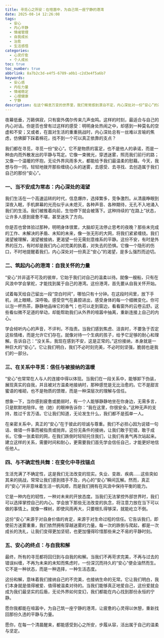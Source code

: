 ```yaml
---
title: 寻觅心之所安：在喧嚣中，为自己筑一座宁静的港湾
date: 2025-08-14 12:26:08
tags:
  - 安心
  - 内心平静
  - 情绪管理
  - 自我成长
  - 治愈
  - 生活感悟
categories:
  - 心灵疗愈
  - 个人成长
toc: true
toc_number: true
abbrlink: 8a7b2c3d-e4f5-6789-a0b1-c2d3e4f5a6b7
keywords:
  - 安心感
  - 内在力量
  - 情绪稳定
  - 心理健康
  - 宁静
description: 在这个瞬息万变的世界里，我们常常感到漂泊不定，内心深处对一份“安心”的渴望从未停止。它不是逃避，而是面对生活波澜时，那份从容与笃定。本文将带你一同探索，如何在这喧嚣中，为自己筑起一座坚实而温暖的内心港湾，让疲惫的心灵得以休憩，重新找回那份久违的平静与力量。
---
```


夜幕低垂，万籁俱寂，只有窗外偶尔传来几声虫鸣。这样的时刻，最适合与自己的内心对话。你是否也曾有过这样的感受：明明身处热闹之中，却感到一种莫名的空虚和不安；又或者，在面对生活的重重挑战时，内心深处总有一丝难以言喻的焦虑，仿佛脚下踩着棉花，找不到一个可以真正依靠的支点？

我们都在寻觅，寻觅一份“安心”。它不是物质的富足，也不是他人的承诺，而是一种由内而外散发出的平静与笃定。它像一束微光，穿透迷雾，照亮我们前行的路；又像一个温暖的怀抱，无论外界风雨多大，都能给予我们最温柔的慰藉。今天，我想与你一同，轻轻地拨开那些缠绕心头的迷雾，去感受、去寻找、去创造属于我们自己的那份“安心”。

### 一、当不安成为常态：内心深处的渴望

我们生活在一个高速运转的时代，信息爆炸，选择繁多，竞争激烈。从清晨睁眼到深夜入眠，手机屏幕的光亮似乎从未熄灭，各种声音、各种期待，无孔不入地涌入我们的生活。我们被推着向前，生怕停下就会被落下。这种持续的“在路上”状态，让许多人感到疲惫不堪，甚至迷失了方向。

你是否也曾体验过那种，明明身体很累，大脑却无法停止思考的夜晚？那些未完成的工作、未解决的矛盾、未知的未来，像一张无形的大网，将我们紧紧缠绕。我们渴望被理解，渴望被接纳，更渴望一份无需刻意维系的平静。这份不安，有时是外界的压力，有时却是我们内心对完美的执着，对失去的恐惧。它像一个隐形的伤口，不时地提醒着我们，内心深处对一份真正“安心”的渴望，是多么强烈而迫切。

### 二、筑起内心的港湾：自我关怀的力量

“安心”并非遥不可及的彼岸，它始于我们对自己的温柔以待。就像一艘船，只有在风浪中学会掌舵，才能找到属于自己的港湾。这份港湾，首先要从自我关怀开始。

试着每天给自己留出一段“空白时间”，哪怕只有十分钟。在这段时间里，放下手机，闭上眼睛，深呼吸。感受空气在鼻腔进出，感受身体的每一个细微变化。你可以泡一杯热茶，静静地品味它的香气；也可以走到窗边，看看窗外的云卷云舒。这些看似微不足道的举动，却能帮助我们从外界的喧嚣中抽离，重新连接上自己的内心。

学会倾听内心的声音，不评判，不指责。当我们感到焦虑、沮丧时，不要急于否定这些情绪，而是允许它们存在。就像对待一个生病的孩子，给予它足够的耐心和理解。告诉自己：“没关系，我现在感到不安，这是正常的。”这份接纳，本身就是一种巨大的“安心”。它让我们明白，我们不必时刻完美，不必时刻坚强，脆弱也是我们的一部分。

### 三、在关系中寻觅：信任与被接纳的温暖

“安心”也常常在人与人的连接中得以体现。当我们在一段关系中，能够卸下伪装，展现真实的自我，并且被对方温柔地接纳时，那种感觉是无比治愈的。它不是甜言蜜语的堆砌，也不是物质的馈赠，而是一种深层次的理解与信任。

想象一下，当你感到疲惫或脆弱时，有一个人能够静静地坐在你身边，无需多言，只是默默地陪伴。他（她）的眼神告诉你：“我在这里，你很安全。”这种无声的支持，胜过千言万语。它让我们知道，无论发生什么，我们都不是孤单一人。

在亲密关系中，真正的“安心”在于彼此的坦诚与尊重。我们不必担心因为说错一句话、做错一件事而被指责或抛弃。这份无条件的接纳，让我们敢于犯错，敢于成长。它像一张柔软的网，在我们跌倒时轻轻托住我们，让我们有勇气再次站起来。建立这样的关系，需要时间和耐心，更需要我们首先学会信任自己，才能更好地信任他人。

### 四、与不确定性共舞：在变化中寻找锚点

生活充满了不确定性，这是我们无法改变的现实。失业、变故、疾病……这些突如其来的挑战，常常让我们感到措手不及，内心的“安心”瞬间瓦解。然而，真正的“安心”并非意味着生活一帆风顺，而是我们拥有在风浪中保持平衡的能力。

它是一种内在的韧性，一种对未来的开放态度。当我们无法掌控外部世界时，我们可以选择掌控自己的内心。学会放下那些无法改变的执念，将注意力放在当下可以做的事情上。就像一棵树，即使风雨再大，只要根扎得够深，就能屹立不倒。

这份“安心”来源于对自身价值的肯定，来源于对生命过程的信任。它告诉我们，即使前方迷雾重重，我们依然拥有穿越迷雾的力量。每一次的跌倒与爬起，都是一次成长的洗礼，让我们变得更加坚韧，也更加懂得珍惜那些来之不易的平静时刻。

### 五、安心的终点：与自我和解

最终，所有的寻觅都将回归到与自我的和解。当我们不再苛求完美，不再与过去的错误纠缠，不再为未来的未知而焦虑时，一份深沉而持久的“安心”便会油然而生。它不是一种状态，而是一种选择，一种生活态度。

这份和解，意味着我们接纳自己的不完美，也接纳生命的无常。它让我们明白，我们本身就是值得被爱、值得被温柔对待的。当我们能够真正地爱自己，这份爱就会成为我们最坚实的后盾，无论外界如何变幻，我们都能在内心找到那份永恒的宁静。

愿你我都能在喧嚣中，为自己筑一座宁静的港湾，让疲惫的心灵得以休憩，重新找回那份久违的平静与力量。

愿你，在每一个清晨醒来，都能感受到心之所安，步履从容，活出属于自己的温柔与坚定。
